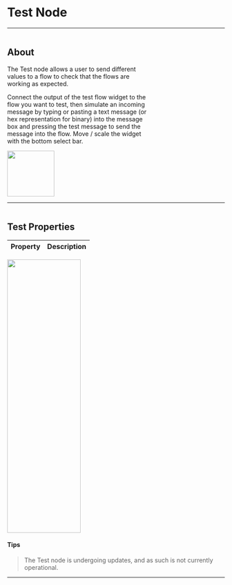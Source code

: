 <!-- Test Widget Help Markdown -->
<br>

# Test Node

___
<div class="column-container">
<div class="column row-container" style="width:65%">


## About
The Test node allows a user to send different values to a flow to check that the flows are working as expected.

Connect the output of the test flow widget to the flow you want to test, then simulate an incoming message by typing or pasting a text message (or hex representation for binary) into the message box and pressing the test message to send the message into the flow. Move / scale the widget with the bottom select bar.

</div>

<div class="column row-container">
<img src="/images/help/test/main.png" width="109" height="106">
</div>
</div>

___

<div class="column-container">
<div class="column row-container" style="width:100%">
<div class="row">

## Test Properties
| Property | Description |
| -------- | ----------- |




</div>
 
</div>

<div class="column row-container">
<div class="row">
<img src="/images/help/test/test_specific.png" width="170" height="634">
</div>
</div>
</div>

#### Tips
> The Test node is undergoing updates, and as such is not currently operational.

---